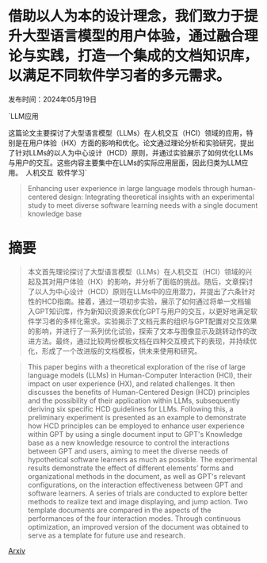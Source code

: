 # 借助以人为本的设计理念，我们致力于提升大型语言模型的用户体验，通过融合理论与实践，打造一个集成的文档知识库，以满足不同软件学习者的多元需求。

发布时间：2024年05月19日

`LLM应用

这篇论文主要探讨了大型语言模型（LLMs）在人机交互（HCI）领域的应用，特别是在用户体验（HX）方面的影响和优化。论文通过理论分析和实验研究，提出了针对LLMs的以人为中心设计（HCD）原则，并通过实验展示了如何优化LLMs与用户的交互。这些内容主要集中在LLMs的实际应用层面，因此归类为LLM应用。` `人机交互` `软件学习`

> Enhancing user experience in large language models through human-centered design: Integrating theoretical insights with an experimental study to meet diverse software learning needs with a single document knowledge base

# 摘要

> 本文首先理论探讨了大型语言模型（LLMs）在人机交互（HCI）领域的兴起及其对用户体验（HX）的影响，并分析了面临的挑战。随后，文章探讨了以人为中心设计（HCD）原则在LLMs中的应用潜力，并提出了六条针对性的HCD指南。接着，通过一项初步实验，展示了如何通过将单一文档输入GPT知识库，作为新知识资源来优化GPT与用户的交互，以更好地满足软件学习者的多样化需求。实验揭示了文档元素的组织与GPT配置对交互效果的影响，并进行了一系列优化试验，探索了文本与图像显示及跳转动作的改进方法。最终，通过比较两份模板文档在四种交互模式下的表现，并持续优化，形成了一个改进版的文档模板，供未来使用和研究。

> This paper begins with a theoretical exploration of the rise of large language models (LLMs) in Human-Computer Interaction (HCI), their impact on user experience (HX), and related challenges. It then discusses the benefits of Human-Centered Design (HCD) principles and the possibility of their application within LLMs, subsequently deriving six specific HCD guidelines for LLMs. Following this, a preliminary experiment is presented as an example to demonstrate how HCD principles can be employed to enhance user experience within GPT by using a single document input to GPT's Knowledge base as a new knowledge resource to control the interactions between GPT and users, aiming to meet the diverse needs of hypothetical software learners as much as possible. The experimental results demonstrate the effect of different elements' forms and organizational methods in the document, as well as GPT's relevant configurations, on the interaction effectiveness between GPT and software learners. A series of trials are conducted to explore better methods to realize text and image displaying, and jump action. Two template documents are compared in the aspects of the performances of the four interaction modes. Through continuous optimization, an improved version of the document was obtained to serve as a template for future use and research.

[Arxiv](https://arxiv.org/abs/2405.11505)